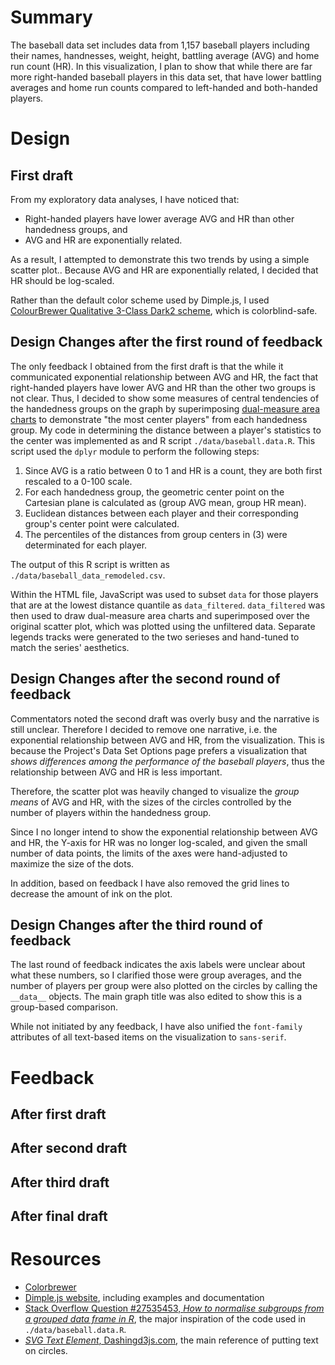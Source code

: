 # Summary #
The baseball data set includes data from 1,157 baseball players including their names, handnesses, weight, height, battling average (AVG) and home run count (HR). In this visualization, I plan to show that while there are far more right-handed baseball players in this data set, that have lower battling averages and home run counts compared to left-handed and both-handed players.
# Design #
## First draft ##
From my exploratory data analyses, I have noticed that:

- Right-handed players have lower average AVG and HR than other handedness groups, and
- AVG and HR are exponentially related.

As a result, I attempted to demonstrate this two trends by using a simple scatter plot.. Because AVG and HR are exponentially related, I decided that HR should be log-scaled.

Rather than the default color scheme used by Dimple.js, I used [ColourBrewer Qualitative 3-Class Dark2 scheme](http://colorbrewer2.org/#type=qualitative&scheme=Dark2&n=3), which is colorblind-safe.

## Design Changes after the first round of feedback ##
The only feedback I obtained from the first draft is that the while it communicated exponential relationship between AVG and HR, the fact that right-handed players have lower AVG and HR than the other two groups is not clear. Thus, I decided to show some measures of central tendencies of the handedness groups on the graph by superimposing [dual-measure area charts](http://dimplejs.org/examples_viewer.html?id=areas_dual_measure) to demonstrate "the most center players" from each handedness group. My code in determining the distance between a player's statistics to the center was implemented as and R script `./data/baseball.data.R`. This script used the `dplyr` module to perform the following steps:

1. Since AVG is a ratio between 0 to 1 and HR is a count, they are both first rescaled to a 0-100 scale.
2. For each handedness group, the geometric center point on the Cartesian plane is calculated as (group AVG mean, group HR mean).
3. Euclidean distances between each player and their corresponding group's center point were calculated.
4. The percentiles of the distances from group centers in (3) were determinated for each player.

The output of this R script is written as `./data/baseball_data_remodeled.csv`.

Within the HTML file, JavaScript was used to subset `data` for those players that are at the lowest distance quantile as `data_filtered`. `data_filtered` was then used to draw dual-measure area charts and superimposed over the original scatter plot, which was plotted using the unfiltered data. Separate legends tracks were generated to the two serieses and hand-tuned to match the series' aesthetics.
## Design Changes after the second round of feedback ##
Commentators noted the second draft was overly busy and the narrative is still unclear. Therefore I decided to remove one narrative, i.e. the exponential relationship between AVG and HR, from the visualization. This is because the Project's Data Set Options page prefers a visualization that *shows differences among the performance of the baseball players*, thus the relationship between AVG and HR is less important.

Therefore, the scatter plot was heavily changed to visualize the *group means* of AVG and HR, with the sizes of the circles controlled by the number of players within the handedness group.

Since I no longer intend to show the exponential relationship between AVG and HR, the Y-axis for HR was no longer log-scaled, and given the small number of data points, the limits of the axes were hand-adjusted to maximize the size of the dots.

In addition, based on feedback I have also removed the grid lines to decrease the amount of ink on the plot.
## Design Changes after the third round of feedback ##
The last round of feedback indicates the axis labels were unclear about what these numbers, so I clarified those were group averages, and the number of players per group were also plotted on the circles by calling the `__data__` objects. The main graph title was also edited to show this is a group-based comparison.

While not initiated by any feedback, I have also unified the `font-family` attributes of all text-based items on the visualization to `sans-serif`.
# Feedback #
## After first draft ##
## After second draft ##
## After third draft ##
## After final draft ##
# Resources #
- [Colorbrewer](http://colorbrewer2.org/)
- [Dimple.js website](http://dimplejs.org/), including examples and documentation
- [Stack Overflow Question #27535453, *How to normalise subgroups from a grouped data frame in R*](http://stackoverflow.com/questions/27435453/how-to-normalise-subgroups-from-a-grouped-data-frame-in-r), the major inspiration of the code used in `./data/baseball.data.R`.
- [*SVG Text Element*, Dashingd3js.com](https://www.dashingd3js.com/svg-text-element), the main reference of putting text on circles.